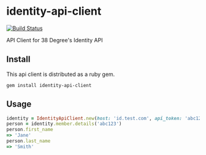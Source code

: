 # identity-api-client

[![Build Status](https://travis-ci.org/controlshift/identity-api-client.svg?branch=master)](https://travis-ci.org/controlshift/identity-api-client)

API Client for 38 Degree's Identity API

## Install

This api client is distributed as a ruby gem.

`gem install identity-api-client`

## Usage

```ruby
identity = IdentityApiClient.new(host: 'id.test.com', api_token: 'abc123')
person = identity.member.details('abc123')
person.first_name 
=> 'Jane'
person.last_name
=> 'Smith'
```
